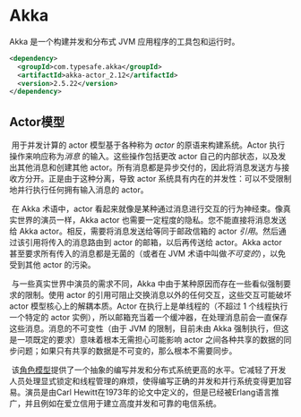 # Akka

Akka 是一个构建并发和分布式 JVM 应用程序的工具包和运行时。

```xml
<dependency>
  <groupId>com.typesafe.akka</groupId>
  <artifactId>akka-actor_2.12</artifactId>
  <version>2.5.22</version>
</dependency>
```

## Actor模型

​	用于并发计算的 actor 模型基于各种称为 *actor* 的原语来构建系统。Actor 执行操作来响应称为*消息* 的输入。这些操作包括更改 actor 自己的内部状态，以及发出其他消息和创建其他 actor。所有消息都是异步交付的，因此将消息发送方与接收方分开。正是由于这种分离，导致 actor 系统具有内在的并发性：可以不受限制地并行执行任何拥有输入消息的 actor。

​	在 Akka 术语中，actor 看起来就像是某种通过消息进行交互的行为神经束。像真实世界的演员一样，Akka actor 也需要一定程度的隐私。您不能直接将消息发送给 Akka actor。相反，需要将消息发送给等同于邮政信箱的 actor *引用*。然后通过该引用将传入的消息路由到 actor 的邮箱，以后再传送给 actor。Akka actor 甚至要求所有传入的消息都是无菌的（或者在 JVM 术语中叫做*不可变的*），以免受到其他 actor 的污染。

​	与一些真实世界中演员的需求不同，Akka 中由于某种原因而存在一些看似强制要求的限制。使用 actor 的引用可阻止交换消息以外的任何交互，这些交互可能破坏 actor 模型核心上的解耦本质。Actor 在执行上是单线程的（不超过 1 个线程执行一个特定的 actor 实例），所以邮箱充当着一个缓冲器，在处理消息前会一直保存这些消息。消息的不可变性（由于 JVM 的限制，目前未由 Akka 强制执行，但这是一项既定的要求）意味着根本无需担心可能影响 actor 之间各种共享的数据的同步问题；如果只有共享的数据是不可变的，那么根本不需要同步。

​	该[角色模型](http://en.wikipedia.org/wiki/Actor_model)提供了一个抽象的编写并发和分布式系统更高的水平。它减轻了开发人员处理显式锁定和线程管理的麻烦，使得编写正确的并发和并行系统变得更加容易。演员是由Carl Hewitt在1973年的论文中定义的，但是已经被Erlang语言推广，并且例如在爱立信用于建立高度并发和可靠的电信系统。
